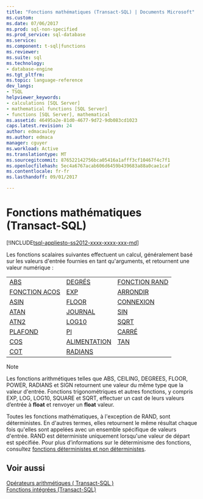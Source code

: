 ```yaml
---
title: "Fonctions mathématiques (Transact-SQL) | Documents Microsoft"
ms.custom: 
ms.date: 07/06/2017
ms.prod: sql-non-specified
ms.prod_service: sql-database
ms.service: 
ms.component: t-sql|functions
ms.reviewer: 
ms.suite: sql
ms.technology:
- database-engine
ms.tgt_pltfrm: 
ms.topic: language-reference
dev_langs:
- TSQL
helpviewer_keywords:
- calculations [SQL Server]
- mathematical functions [SQL Server]
- functions [SQL Server], mathematical
ms.assetid: 46495a2e-81d0-4677-9d72-9db083cd1023
caps.latest.revision: 24
author: edmacauley
ms.author: edmaca
manager: cguyer
ms.workload: Active
ms.translationtype: MT
ms.sourcegitcommit: 876522142756bca05416a1afff3cf10467f4c7f1
ms.openlocfilehash: 5ec4a6767acab606d6459b439683a88a0cae1caf
ms.contentlocale: fr-fr
ms.lasthandoff: 09/01/2017

---
```

# <a name="mathematical-functions-transact-sql"></a>Fonctions mathématiques (Transact-SQL)
[!INCLUDE[tsql-appliesto-ss2012-xxxx-xxxx-xxx-md](../../includes/tsql-appliesto-ss2012-xxxx-xxxx-xxx-md.md)]

  Les fonctions scalaires suivantes effectuent un calcul, généralement basé sur les valeurs d'entrée fournies en tant qu'arguments, et retournent une valeur numérique :  
  
||||  
|-|-|-|  
|[ABS](../../t-sql/functions/abs-transact-sql.md)|[DEGRÉS](../../t-sql/functions/degrees-transact-sql.md)|[FONCTION RAND](../../t-sql/functions/rand-transact-sql.md)|  
|[FONCTION ACOS](../../t-sql/functions/acos-transact-sql.md)|[EXP](../../t-sql/functions/exp-transact-sql.md)|[ARRONDIR](../../t-sql/functions/round-transact-sql.md)|  
|[ASIN](../../t-sql/functions/asin-transact-sql.md)|[FLOOR](../../t-sql/functions/floor-transact-sql.md)|[CONNEXION](../../t-sql/functions/sign-transact-sql.md)|  
|[ATAN](../../t-sql/functions/atan-transact-sql.md)|[JOURNAL](../../t-sql/functions/log-transact-sql.md)|[SIN](../../t-sql/functions/sin-transact-sql.md)|  
|[ATN2](../../t-sql/functions/atn2-transact-sql.md)|[LOG10](../../t-sql/functions/log10-transact-sql.md)|[SQRT](../../t-sql/functions/sqrt-transact-sql.md)|  
|[PLAFOND](../../t-sql/functions/ceiling-transact-sql.md)|[PI](../../t-sql/functions/pi-transact-sql.md)|[CARRÉ](../../t-sql/functions/square-transact-sql.md)|  
|[COS](../../t-sql/functions/cos-transact-sql.md)|[ALIMENTATION](../../t-sql/functions/power-transact-sql.md)|[TAN](../../t-sql/functions/tan-transact-sql.md)|  
|[COT](../../t-sql/functions/cot-transact-sql.md)|[RADIANS](../../t-sql/functions/radians-transact-sql.md)||  
  
> [!NOTE]  
>  Les fonctions arithmétiques telles que ABS, CEILING, DEGREES, FLOOR, POWER, RADIANS et SIGN retournent une valeur du même type que la valeur d'entrée. Fonctions trigonométriques et autres fonctions, y compris EXP, LOG, LOG10, SQUARE et SQRT, effectuer un cast de leurs valeurs d’entrée à **float** et renvoyer un **float** valeur.  
  
 Toutes les fonctions mathématiques, à l'exception de RAND, sont déterministes. En d'autres termes, elles retournent le même résultat chaque fois qu'elles sont appelées avec un ensemble spécifique de valeurs d'entrée. RAND est déterministe uniquement lorsqu'une valeur de départ est spécifiée. Pour plus d’informations sur le déterminisme des fonctions, consultez [fonctions déterministes et non déterministes](../../relational-databases/user-defined-functions/deterministic-and-nondeterministic-functions.md).  
  
## <a name="see-also"></a>Voir aussi  
  [Opérateurs arithmétiques &#40; Transact-SQL &#41;](../../t-sql/language-elements/arithmetic-operators-transact-sql.md)  
  [Fonctions intégrées &#40;Transact-SQL&#41;](~/t-sql/functions/functions.md)  
  
  

